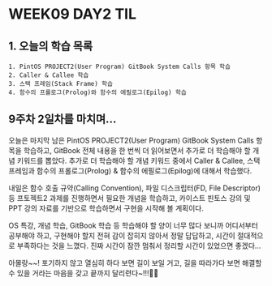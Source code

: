 # WEEK09 DAY2 TIL

## 1. 오늘의 학습 목록
```
1. PintOS PROJECT2(User Program) GitBook System Calls 항목 학습
2. Caller & Callee 학습
3. 스택 프레임(Stack Frame) 학습
4. 함수의 프롤로그(Prolog)와 함수의 에필로그(Epilog) 학습
```

## 9주차 2일차를 마치며...
오늘은 마지막 남은 PintOS PROJECT2(User Program) GitBook System Calls 항목을 학습하고, GitBook 전체 내용을 한 번씩 더 읽어보면서 추가로 더 학습해야 할 개념 키워드를 뽑았다.
추가로 더 학습해야 할 개념 키워드 중에서 Caller & Callee, 스택 프레임과 함수의 프롤로그(Prolog) & 함수의 에필로그(Epilog)에 대해서 학습했다.

내일은 함수 호출 규약(Calling Convention), 파일 디스크립터(FD, File Descriptor) 등 프토젝트2 과제를 진행하면서 필요한 개념을 학습하고, 카이스트 핀토스 강의 및 PPT 강의 자료를 기반으로 학습하면서 구현을 시작해 볼 계획이다.

OS 특강, 개념 학습, GitBook 학습 등 학습해야 할 양이 너무 많다 보니까 어디서부터 공부해야 하고, 구현해야 할지 전혀 감이 잡히지 않아서 정말 답답하고, 시간이 절대적으로 부족하다는 것을 느꼈다.
진짜 시간이 잠깐 멈춰서 정리할 시간이 있었으면 좋겠다...

아몰랑~~! 포기하지 않고 열심히 하다 보면 길이 보일 거고, 길을 따라가다 보면 해결할 수 있을 거라는 마음을 갖고 끝까지 달리련다~!!!🏃🏻